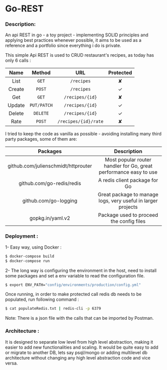 # Go-REST

### Description:

An api REST in go - a toy project - implementing SOLID principles and applying best practices whenever possible,
it aims to be used as a reference and a portfolio since everything i do is private.

This simple Api REST is used to CRUD restaurant's recipes, as today has only 6 calls :


| Name   | Method       | URL                   | Protected |
| :---:    | :---:      | :---:                 | :---:       |
| List   | `GET`        | `/recipes`             | ✘         |
| Create | `POST`       | `/recipes`             | ✓         |
| Get    | `GET`        | `/recipes/{id}`        | ✘         |
| Update | `PUT/PATCH`  | `/recipes/{id}`        | ✓         |
| Delete | `DELETE`     | `/recipes/{id}`        | ✓         |
| Rate   | `POST`       | `/recipes/{id}/rate`   | ✘         |


I tried to keep the code as vanilla as possible - avoiding installing many third party packages, some of them are:

| Packages |Description
|:--------:|:-----------------------------------:|
|github.com/julienschmidt/httprouter| Most popular router handler for Go, great performance easy to use |
|github.com/go-redis/redis| A redis client package for Go |
|github.com/go-logging| Great package to manage logs, very useful in larger projects |
|gopkg.in/yaml.v2| Package used to proceed the config files |


### Deployment :

1- Easy way, using Docker :
```sh
$ docker-compose build
$ docker-compose run
```

2- The long way is configuring the environment in the host, need to install some packages and set a env variable to read the configuration file.

```sh
$ export ENV_PATH="config/environments/production/config.yml"
```

Once running, in order to make protected call redis db needs to be populated, run following command :
```sh
$ cat populateRedis.txt | redis-cli -p 6379
```
Note: There is a json file with the calls that can be imported by Postman.
### Architecture :

It is designed to separate low level from high level abstraction, making it easier to add new functionalities and scaling.
It would be quite easy to add or migrate to another DB, lets say psql/mongo or adding multilevel db architecture without changing any high level abstraction code and vice versa.